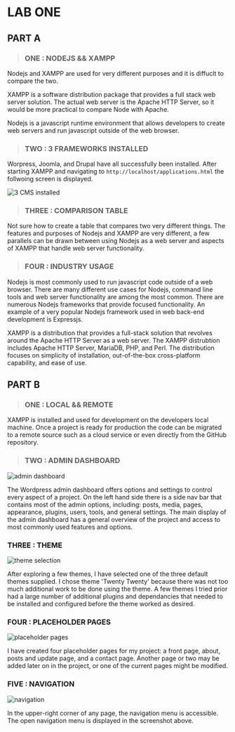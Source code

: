 # LAB ONE

## PART A

> ### ONE : NODEJS && XAMPP

Nodejs and XAMPP are used for very different purposes and it is diffuclt to compare the two.

XAMPP is a software distribution package that provides a full stack web server solution. The actual web server is the Apache HTTP Server, so it would be more practical to compare Node with Apache.

Nodejs is a javascript runtime environment that allows developers to create web servers and run javascript outside of the web browser.

> ### TWO : 3 FRAMEWORKS INSTALLED

Worpress, Joomla, and Drupal have all successfully been installed. After starting XAMPP and navigating to ```http://localhost/applications.html``` the follwoing screen is displayed.

![3 CMS installed](./assets/a2-3installed.png)

> ### THREE : COMPARISON TABLE

Not sure how to create a table that compares two very different things. The features and purposes of Nodejs and XAMPP are very different, a few parallels can be drawn between using Nodejs as a web server and aspects of XAMPP that handle web server functionality. 

> ### FOUR : INDUSTRY USAGE

Nodejs is most commonly used to run javascript code outside of a web browser. There are many different use cases for Nodejs, command line tools and web server functionality are among the most common. There are numerous Nodejs frameworks that provide focused functionality. An example of a very popular Nodejs framework used in web back-end development is Expressjs.

XAMPP is a distribution that provides a full-stack solution that revolves around the Apache HTTP Server as a web server. The XAMPP distrubtion includes Apache HTTP Server, MariaDB, PHP, and Perl. The distribution focuses on simplicity of installation, out-of-the-box cross-platform capability, and ease of use.

## PART B

> ### ONE : LOCAL && REMOTE 

XAMPP is installed and used for development on the developers local machine. Once a project is ready for production the code can be migrated to a remote source such as a cloud service or even directly from the GitHub repository.

> ### TWO :  ADMIN DASHBOARD

![admin dashboard](./assets/adminDash.png)

The Wordpress admin dashboard offers options and settings to control every aspect of a project. On the left hand side there is a side nav bar that contains most of the admin options, including: posts, media, pages, appearance, plugins, users, tools, and general settings. The main display of the admin dashboard has a general overview of the project and access to most commonly used features and options.

### THREE : THEME

![theme selection](./assets/theme.png)

After exploring a few themes, I have selected one of the three default themes supplied. I chose theme 'Twenty Twenty' because there was not too much additional work to be done using the theme. A few themes I tried prior had a large number of additional plugins and dependancies that needed to be installed and configured before the theme worked as desired.

### FOUR : PLACEHOLDER PAGES

![placeholder pages](./assets/placeholder.png)

I have created four placeholder pages for my project: a front page, about, posts and update page, and a contact page. Another page or two may be added later on in the project, or one of the current pages might be modified.

### FIVE : NAVIGATION

![navigation](./assets/nav.png)

In the upper-right corner of any page, the navigation menu is accessible. The open navigation menu is displayed in the screenshot above.